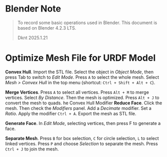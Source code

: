 Blender Note
===

> To record some basic operations used in Blender. This document is based on Blender 4.2.3 LTS.
>
> Dknt 2025.1.21

# Optimize Mesh File for URDF Model

**Convex Hull**. Import the STL file. Select the object in *Object Mode*, then press Tab to switch to *Edit Mode*. Press `A` to select the whole mesh. Select *Mesh > Convex Hull* in the top menu (shortcut: `Ctrl + Shift + Alt + C`).

**Merge Vertices**. Press `A` to select all vertices. Press `Alt + M` to merge vertices. Select *By Distance*. Then the mesh is optimized. Press `Alt + J` to convert the mesh to quads.
he Convex Hull Modifier
**Reduce Face**. Click the mesh. Then check the *Modifiers* panel. Add a *Decimate* modifier. Set a *Ratio*. Apply the modifier `Ctrl + A`. Export the mesh as STL file.

**Generate Face**. In *Edit Mode*, selecting vertices, then press F to generate a face.

**Separate Mesh**. Press `B` for box selection, `C` for circle selection, `L` to select linked vertices. Press `P` and choose *Selection* to separate the mesh. Press `Ctrl + J` to join the mesh.







